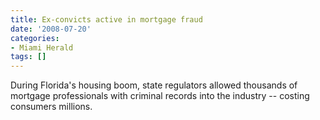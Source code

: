 ```yaml
---
title: Ex-convicts active in mortgage fraud
date: '2008-07-20'
categories:
- Miami Herald
tags: []
---
```

During Florida's housing boom, state regulators allowed thousands of mortgage professionals with criminal records into the industry -- costing consumers millions.